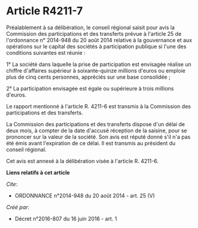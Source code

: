 # Article R4211-7

Préalablement à sa délibération, le conseil régional saisit pour avis la Commission des participations et des transferts
prévue à l'article 25 de l'ordonnance n° 2014-948 du 20 août 2014 relative à la gouvernance et aux opérations sur le capital
des sociétés à participation publique si l'une des conditions suivantes est réunie : 

1° La société dans laquelle la prise de participation est envisagée réalise un chiffre d'affaires supérieur à soixante-quinze
millions d'euros ou emploie plus de cinq cents personnes, appréciés sur une base consolidée ; 

2° La participation envisagée est égale ou supérieure à trois millions d'euros. 

Le rapport mentionné à l'article R. 4211-6 est transmis à la Commission des participations et des transferts. 

La Commission des participations et des transferts dispose d'un délai de deux mois, à compter de la date d'accusé réception
de la saisine, pour se prononcer sur la valeur de la société. Son avis est réputé donné s'il n'a pas été émis avant
l'expiration de ce délai. Il est transmis au président du conseil régional. 

Cet avis est annexé à la délibération visée à l'article R. 4211-6.

**Liens relatifs à cet article**

_Cite_:

  - ORDONNANCE n°2014-948 du 20 août 2014 - art. 25 (V)

_Créé par_:

  - Décret n°2016-807 du 16 juin 2016 - art. 1
